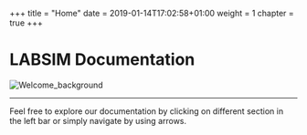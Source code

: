 +++
title = "Home"
date =  2019-01-14T17:02:58+01:00
weight = 1
chapter = true
+++

# LABSIM Documentation

![Welcome_background][1]

---

Feel free to explore our documentation by clicking on different section in the left bar or simply navigate by using arrows.

[1]: images/fixed-background.jpg?classes=shadow&width=60pc
